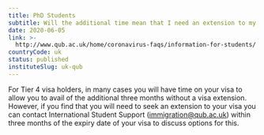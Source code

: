 ```yaml
---
title: PhD Students
subtitle: Will the additional time mean that I need an extension to my Tier 4 visa?
date: 2020-06-05
link: >-
  http://www.qub.ac.uk/home/coronavirus-faqs/information-for-students/
countryCode: uk
status: published
instituteSlug: uk-qub
---
```

For Tier 4 visa holders, in many cases you will have time on your visa to allow you to avail of the additional three months without a visa extension. However, if you find that you will need to seek an extension to your visa you can contact International Student Support ([immigration@qub.ac.uk](mailto:immigration@qub.ac.uk)) within three months of the expiry date of your visa to discuss options for this.
